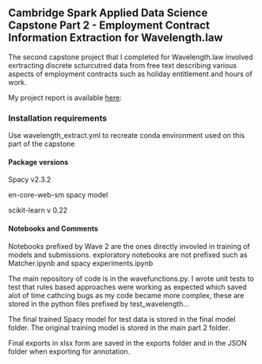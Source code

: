 ## Cambridge Spark Applied Data Science Capstone Part 2 - Employment Contract Information Extraction for Wavelength.law

The second capstone project that I completed for Wavelength.law involved exrtracting discrete scturcutred data from free text describing various aspects of employment contracts such as holiday entitlement and hours of work.

My project report is available [here](Capstone%202%20Project%20Report%20for%20Wavelength.law.pdf): 

### Installation requirements

Use wavelength_extract.yml to recreate conda environment used on this part of the capstone 

#### Package versions
Spacy v2.3.2 

en-core-web-sm spacy model

scikit-learn v 0.22

#### Notebooks and Comments

Notebooks prefixed by Wave 2 are the ones directly invovled in training of models and submissions. exploratory notebooks are not prefixed such as Matcher.ipynb and spacy experiments.ipynb

The main repository of code is in the wavefunctions.py. I wrote unit tests to test that rules based approaches were working as expected which saved alot of time cathcing bugs as my code became more complex, these are stored in the python files prefixed by test_wavelength...

The final trained Spacy model for test data is stored in the final model folder. The original training model is stored in the main part 2 folder.

 Final exports in xlsx form are saved in the exports folder and in the JSON folder when exporting for annotation.

